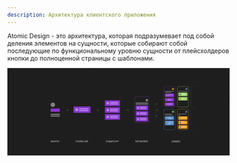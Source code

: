 ```yaml
---
description: Архитектура клиентского приложения
---
```


Atomic Design - это архитектура, которая подразумевает под собой деления элементов на сущности, которые собирают собой последующие по функциональному уровню сущности от плейсхолдеров кнопки до полноценной страницы с шаблонами.

![](_png/Pasted%20image%2020241102210235.png)












